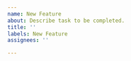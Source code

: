 ```yaml
---
name: New Feature
about: Describe task to be completed.
title: ''
labels: New Feature
assignees: ''

---
```



